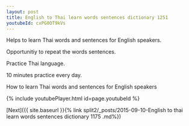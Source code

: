 ```yaml
---
layout: post
title: English to Thai learn words sentences dictionary 1251 
youtubeId: cxPG0OT9kVs
---
```

 
 
Helps to learn Thai words and sentences for English speakers.

Opportunitiy to repeat the words sentences. 

Practice Thai language. 
 
10 minutes practice every day. 
 
How to learn Thai words and sentences for English speakers 
 
{% include youtubePlayer.html id=page.youtubeId %}
 
 
[Next]({{ site.baseurl }}{% link  split2/_posts/2015-09-10-English to thai learn words sentences dictionary 1175 .md%})
 
